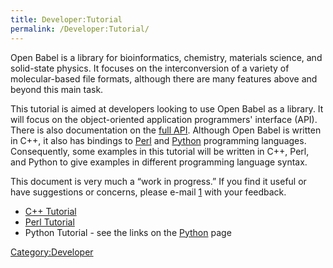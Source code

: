```yaml
---
title: Developer:Tutorial
permalink: /Developer:Tutorial/
---
```


Open Babel is a library for bioinformatics, chemistry, materials science, and solid-state physics. It focuses on the interconversion of a variety of molecular-based file formats, although there are many features above and beyond this main task.

This tutorial is aimed at developers looking to use Open Babel as a library. It will focus on the object-oriented application programmers' interface (API). There is also documentation on the [full API](http://openbabel.sourceforge.net/api/). Although Open Babel is written in C++, it also has bindings to [Perl](/Perl "wikilink") and [Python](/Python "wikilink") programming languages. Consequently, some examples in this tutorial will be written in C++, Perl, and Python to give examples in different programming language syntax.

This document is very much a “work in progress.” If you find it useful or have suggestions or concerns, please e-mail [1](mailto:openbabel-devel@lists.sourceforge.net) with your feedback.

-   [C++ Tutorial](/Developer:Cpp_Tutorial "wikilink")
-   [Perl Tutorial](/Developer:Perl_Tutorial "wikilink")
-   Python Tutorial - see the links on the [Python](/Python "wikilink") page

[Category:Developer](/Category:Developer "wikilink")